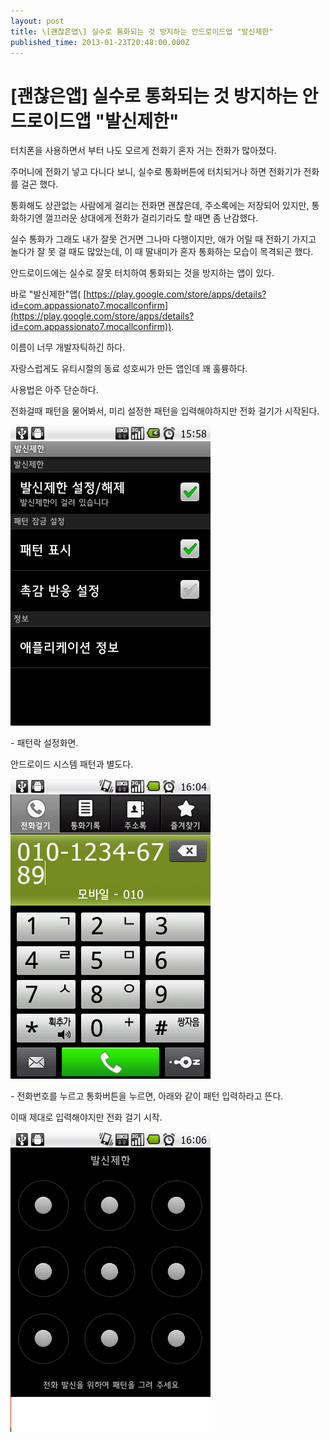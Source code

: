 ```yaml
---
layout: post
title: \[괜찮은앱\] 실수로 통화되는 것 방지하는 안드로이드앱 "발신제한"
published_time: 2013-01-23T20:48:00.000Z
---
```


# [괜찮은앱] 실수로 통화되는 것 방지하는 안드로이드앱 "발신제한"



터치폰을 사용하면서 부터 나도 모르게 전화기 혼자 거는 전화가 많아졌다.

주머니에 전화기 넣고 다니다 보니, 실수로 통화버튼에 터치되거나 하면 전화기가 전화를 걸곤 했다.

통화해도 상관없는 사람에게 걸리는 전화면 괜찮은데, 주소록에는 저장되어 있지만, 통화하기엔 껄끄러운 상대에게 전화가 걸리기라도 할 때면 좀 난감했다.

실수 통화가 그래도 내가 잘못 건거면 그나마 다행이지만, 애가 어릴 때 전화기 가지고 놀다가 잘 못 걸 때도 많았는데, 이 때 딸내미가 혼자 통화하는 모습이 목격되곤 했다.

안드로이드에는 실수로 잘못 터치하여 통화되는 것을 방지하는 앱이 있다.

바로 "발신제한"앱( [https://play.google.com/store/apps/details?id=com.appassionato7.mocallconfirm](https://play.google.com/store/apps/details?id=com.appassionato7.mocallconfirm)).

이름이 너무 개발자틱하긴 하다.

자랑스럽게도 유티시절의 동료 성호씨가 만든 앱인데 꽤 훌륭하다.

사용법은 아주 단순하다.

전화걸때 패턴을 물어봐서, 미리 설정한 패턴을 입력해야하지만 전화 걸기가 시작된다.

![](../pds/201301/22/80/a0109780_50fe259c39c44.png)

\- 패턴락 설정화면.

안드로이드 시스템 패턴과 별도다.

![](../pds/201301/22/80/a0109780_50fe259cd5bd6.png)

\- 전화번호를 누르고 통화버튼을 누르면, 아래와 같이 패턴 입력하라고 뜬다.

이때 제대로 입력해야지만 전화 걸기 시작.

![](../pds/201301/22/80/a0109780_50fe259d60271.png)

